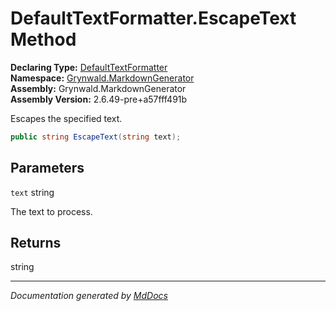 ﻿<!--  
  <auto-generated>   
    The contents of this file were generated by a tool.  
    Changes to this file may be list if the file is regenerated  
  </auto-generated>   
-->

# DefaultTextFormatter.EscapeText Method

**Declaring Type:** [DefaultTextFormatter](../index.md)  
**Namespace:** [Grynwald.MarkdownGenerator](../../index.md)  
**Assembly:** Grynwald.MarkdownGenerator  
**Assembly Version:** 2.6.49\-pre+a57fff491b

Escapes the specified text.

```csharp
public string EscapeText(string text);
```

## Parameters

`text`  string

The text to process.

## Returns

string

___

*Documentation generated by [MdDocs](https://github.com/ap0llo/mddocs)*
